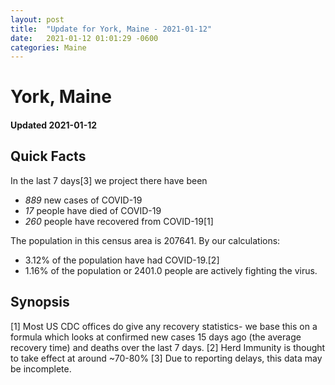 ```yaml
---
layout: post
title:  "Update for York, Maine - 2021-01-12"
date:   2021-01-12 01:01:29 -0600
categories: Maine
---
```


# York, Maine
#### Updated 2021-01-12

## Quick Facts

In the last 7 days[3] we project there have been
- *889* new cases of COVID-19
- *17* people have died of COVID-19
- *260* people have recovered from COVID-19[1]

The population in this census area is 207641. By our calculations:
- 3.12% of the population have had COVID-19.[2]
- 1.16% of the population or 2401.0 people are actively fighting the virus.

## Synopsis




[1] Most US CDC offices do give any recovery statistics- we base this on a formula which looks at confirmed new cases
15 days ago (the average recovery time) and deaths over the last 7 days.
[2] Herd Immunity is thought to take effect at around ~70-80%
[3] Due to reporting delays, this data may be incomplete. 
    